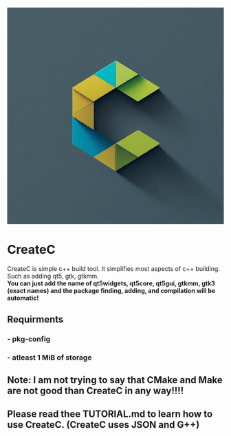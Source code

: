 ![ICON](/Icons/icon.jpeg)

# CreateC
CreateC is simple c++ build tool. It simplifies most aspects of c++ building. Such as adding qt5, gtk, gtkmm.
<br>
<b>You can just add the name of qt5widgets, qt5core, qt5gui, gtkmm, gtk3 (exact names) and the package finding, adding, and compilation will be automatic!</b>

## Requirments
### - pkg-config
### - atleast 1 MiB of storage

## Note: I am not trying to say that CMake and Make are not good than CreateC in any way!!!!
## Please read thee TUTORIAL.md to learn how to use CreateC. (CreateC uses JSON and G++)
